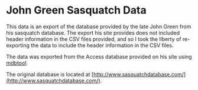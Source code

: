 # John Green Sasquatch Data #

This data is an export of the database provided by the late John Green from his sasquatch database.  The export his site provides does not included header information in the CSV files provided, and so I took the liberty of re-exporting the data to include the header information in the CSV files. 

The data was exported from the Access database provided on his site using [mdbtool](http://packages.ubuntu.com/trusty/mdbtools-gmdb).

The original database is located at [http://www.sasquatchdatabase.com/](http://www.sasquatchdatabase.com/).
